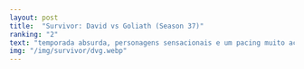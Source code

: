 ```yaml
---
layout: post
title:  "Survivor: David vs Goliath (Season 37)"
ranking: "2"
text: "temporada absurda, personagens sensacionais e um pacing muito acelerado, recomendo demais. talvez eu até prefira essa a Tocantins"
img: "/img/survivor/dvg.webp"
---
```


